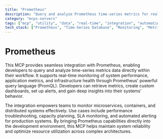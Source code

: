 ```yaml
---
title: "Prometheus"
description: "Query and analyze Prometheus time-series metrics for real-time system monitoring and performance insights."
category: "mcps-servers"
tags: ["mcp", "utility", "data", "real-time", "integration", "automation"]
tech_stack: ["Prometheus", "Time-Series Database", "Monitoring", "Metrics", "Observability"]
---
```


# Prometheus

This MCP provides seamless integration with Prometheus, enabling developers to query and analyze time-series metrics data directly within their workflow. It supports real-time monitoring of system performance, application metrics, and infrastructure health through Prometheus' powerful query language (PromQL). Developers can retrieve metrics, create custom dashboards, set up alerts, and gain deep insights into their systems' behavior.

The integration empowers teams to monitor microservices, containers, and distributed systems effectively. Use cases include performance troubleshooting, capacity planning, SLA monitoring, and automated alerting for production systems. By bringing Prometheus capabilities directly into the development environment, this MCP helps maintain system reliability and optimize resource utilization across complex architectures.

